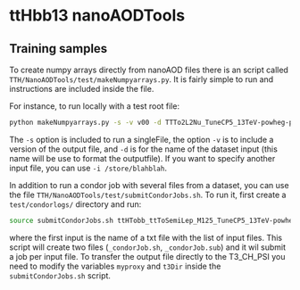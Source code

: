 # ttHbb13 nanoAODTools

## Training samples

To create numpy arrays directly from nanoAOD files there is an script called `TTH/NanoAODTools/test/makeNumpyarrays.py`. It is fairly simple to run and instructions are included inside the file. 

For instance, to run locally with a test root file:
```bash
python makeNumpyarrays.py -s -v v00 -d TTTo2L2Nu_TuneCP5_13TeV-powheg-pythia8
```
The `-s` option is included to run a singleFile, the option `-v` is to include a version of the output file, and `-d` is for the name of the dataset input (this name will be use to format the outputfile). If you want to specify another input file, you can use `-i /store/blahblah`. 

In addition to run a condor job with several files from a dataset, you can use the file `TTH/NanoAODTools/test/submitCondorJobs.sh`. To run it, first create a `test/condorlogs/` directory and run:

```bash
source submitCondorJobs.sh ttHTobb_ttToSemiLep_M125_TuneCP5_13TeV-powheg-pythia8
```
where the first input is the name of a txt file with the list of input files. This script will create two files (`_condorJob.sh`, `_condorJob.sub`) and it wil submit a job per input file. To transfer the output file directly to the T3_CH_PSI you need to modify the variables `myproxy` and `t3Dir` inside the `submitCondorJobs.sh` script.

